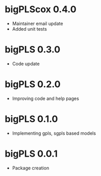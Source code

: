 # bigPLScox 0.4.0 

* Maintainer email update
* Added unit tests

# bigPLS 0.3.0 

* Code update

# bigPLS 0.2.0 

* Improving code and help pages

# bigPLS 0.1.0 

* Implementing gpls, sgpls based models

# bigPLS 0.0.1 

* Package creation

